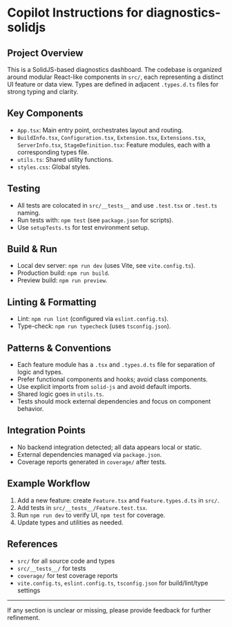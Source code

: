 # Copilot Instructions for diagnostics-solidjs

## Project Overview

This is a SolidJS-based diagnostics dashboard. The codebase is organized around modular React-like components in `src/`, each representing a distinct UI feature or data view. Types are defined in adjacent `.types.d.ts` files for strong typing and clarity.

## Key Components

- `App.tsx`: Main entry point, orchestrates layout and routing.
- `BuildInfo.tsx`, `Configuration.tsx`, `Extension.tsx`, `Extensions.tsx`, `ServerInfo.tsx`, `StageDefinition.tsx`: Feature modules, each with a corresponding types file.
- `utils.ts`: Shared utility functions.
- `styles.css`: Global styles.

## Testing

- All tests are colocated in `src/__tests__` and use `.test.tsx` or `.test.ts` naming.
- Run tests with: `npm test` (see `package.json` for scripts).
- Use `setupTests.ts` for test environment setup.

## Build & Run

- Local dev server: `npm run dev` (uses Vite, see `vite.config.ts`).
- Production build: `npm run build`.
- Preview build: `npm run preview`.

## Linting & Formatting

- Lint: `npm run lint` (configured via `eslint.config.ts`).
- Type-check: `npm run typecheck` (uses `tsconfig.json`).

## Patterns & Conventions

- Each feature module has a `.tsx` and `.types.d.ts` file for separation of logic and types.
- Prefer functional components and hooks; avoid class components.
- Use explicit imports from `solid-js` and avoid default imports.
- Shared logic goes in `utils.ts`.
- Tests should mock external dependencies and focus on component behavior.

## Integration Points

- No backend integration detected; all data appears local or static.
- External dependencies managed via `package.json`.
- Coverage reports generated in `coverage/` after tests.

## Example Workflow

1. Add a new feature: create `Feature.tsx` and `Feature.types.d.ts` in `src/`.
2. Add tests in `src/__tests__/Feature.test.tsx`.
3. Run `npm run dev` to verify UI, `npm test` for coverage.
4. Update types and utilities as needed.

## References

- `src/` for all source code and types
- `src/__tests__/` for tests
- `coverage/` for test coverage reports
- `vite.config.ts`, `eslint.config.ts`, `tsconfig.json` for build/lint/type settings

---

If any section is unclear or missing, please provide feedback for further refinement.
